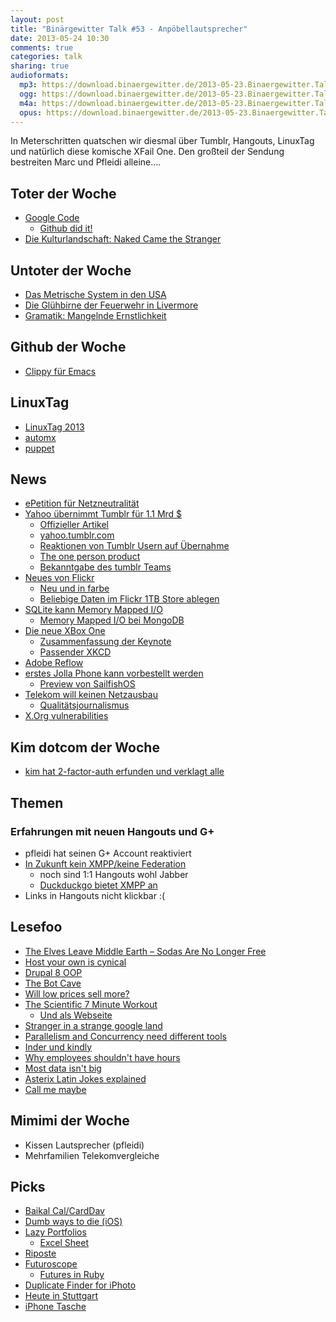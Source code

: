 ```yaml
---
layout: post
title: "Binärgewitter Talk #53 - Anpöbellautsprecher"
date: 2013-05-24 10:30
comments: true
categories: talk
sharing: true
audioformats:
  mp3: https://download.binaergewitter.de/2013-05-23.Binaergewitter.Talk.53.mp3
  ogg: https://download.binaergewitter.de/2013-05-23.Binaergewitter.Talk.53.ogg
  m4a: https://download.binaergewitter.de/2013-05-23.Binaergewitter.Talk.53.m4a
  opus: https://download.binaergewitter.de/2013-05-23.Binaergewitter.Talk.53.opus
---
```

In Meterschritten quatschen wir diesmal über Tumblr, Hangouts, LinuxTag und natürlich diese komische XFail One. Den großteil der Sendung bestreiten Marc und Pfleidi alleine....

## Toter der Woche

- [Google Code](http://thenextweb.com/google/2013/05/22/google-codes-download-option-deprecated-due-to-misuse-only-existing-project-downloads-to-be-kept-after-january-15/)
    * [Github did it!](https://github.com/blog/1302-goodbye-uploads)
- [Die Kulturlandschaft: Naked Came the Stranger](http://en.wikipedia.org/wiki/Naked_Came_the_Stranger)

## Untoter der Woche

- [Das Metrische System in den USA](http://en.wikipedia.org/wiki/Mendenhall_Order)
- [Die Glühbirne der Feuerwehr in Livermore](http://blogs.wallstreetjournal.de/die_seite_drei/2013/05/21/an-aus-an-aus-und-am-ende-leuchtet-sie-doch-noch/)
- [Gramatik: Mangelnde Ernstlichkeit](http://dejure.org/gesetze/BGB/118.html)

## Github der Woche

- [Clippy für Emacs](https://github.com/Fuco1/clippy.el)

## LinuxTag

- [LinuxTag 2013](http://linuxtag.de/2013/)
- [automx](http://automx.org/)
- [puppet](https://puppetlabs.com/)

## News

- [ePetition für Netzneutralität](https://epetitionen.bundestag.de/petitionen/_2013/_04/_23/Petition_41906.nc.html)
- [Yahoo übernimmt Tumblr für 1.1 Mrd $](http://www.bbc.co.uk/news/business-22591026)
    * [Offizieller Artikel](http://finance.yahoo.com/news/yahoo-acquire-tumblr-120000116.html)
    * [yahoo.tumblr.com](http://yahoo.tumblr.com/)
    * [Reaktionen von Tumblr Usern auf Übernahme](http://www.tumblr.com/tagged/yahoo)
    * [The one person product](http://www.marco.org/2013/05/20/one-person-product)
    * [Bekanntgabe des tumblr Teams](http://staff.tumblr.com/post/50902268806/news)
- [Neues von Flickr](http://yahoo.tumblr.com/post/50934634700/your-world-in-full-resolution)
    * [Neu und in farbe](http://blog.flickr.net/en/2013/05/20/a-better-brighter-flickr/)
    * [Beliebige Daten im Flickr 1TB Store ablegen](https://github.com/ricardobeat/filr)
- [SQLite kann Memory Mapped I/O](http://www.sqlite.org/releaselog/3_7_17.html)
    * [Memory Mapped I/O bei MongoDB](http://docs.mongodb.org/manual/faq/storage/)
- [Die neue XBox One](http://www.wired.com/gadgetlab/2013/05/xbox-one/)
  * [Zusammenfassung der Keynote](http://kotaku.com/the-entire-xbox-one-reveal-summed-up-in-1-5-hilarious-509197649)
  * [Passender XKCD](http://xkcd.com/1215/)
- [Adobe Reflow](http://www.aaronshekey.com/reflow/)
- [erstes Jolla Phone kann vorbestellt werden](http://www.heise.de/newsticker/meldung/Erstes-Smartphone-mit-Sailfish-OS-1866099.html)
    * [Preview von SailfishOS](http://www.youtube.com/watch?v=zxv7iXwIgno)
- [Telekom will keinen Netzausbau](http://www.heise.de/newsticker/meldung/Telekom-prueft-Abkehr-vom-Festnetz-fuer-bestimmte-Neubaugebiete-1866012.html)
    * [Qualitätsjournalismus](http://www.heise.de/newsticker/meldung/Telekom-legt-Drahtlos-Plaene-fuer-Neubaugebiete-auf-Eis-1867057.html)
- [X.Org vulnerabilities](http://lists.x.org/archives/xorg-devel/2013-May/036276.html)

## Kim dotcom der Woche

* [kim hat 2-factor-auth erfunden und verklagt alle](http://www.golem.de/news/kim-dotcom-google-facebook-twitter-verletzen-mein-patent-1305-99399.html)

## Themen

### Erfahrungen mit neuen Hangouts und G+

- pfleidi hat seinen G+ Account reaktiviert
- [In Zukunft kein XMPP/keine Federation](http://www.heise.de/newsticker/meldung/Googles-Chat-Client-kappt-Jabber-Kompatibilitaet-1866059.html)
    * noch sind 1:1 Hangouts wohl Jabber
    * [Duckduckgo bietet XMPP an](https://dukgo.com/blog/xmpp-services-at-duckduckgo)
- Links in Hangouts nicht klickbar :(

## Lesefoo

- [The Elves Leave Middle Earth – Sodas Are No Longer Free](http://steveblank.com/2009/12/21/the-elves-leave-middle-earth-%E2%80%93-soda%E2%80%99s-are-no-longer-free/)
- [Host your own is cynical](http://tante.cc/2013/05/20/host-your-own-is-cynical/)
- [Drupal 8 OOP](http://msonnabaum.github.io/d8-oop-presentation/)
- [The Bot Cave](http://tinyletter.com/thoughtbot)
- [Will low prices sell more?](http://unicornfree.com/2011/will-low-prices-sell-more)
- [The Scientific 7 Minute Workout](http://well.blogs.nytimes.com/2013/05/09/the-scientific-7-minute-workout/)
    * [Und als Webseite](http://7-min.com/)
- [Stranger in a strange google land](http://blog.robrhyne.com/post/50701471567/stranger-in-a-strange-google-land)
- [Parallelism and Concurrency need different tools](http://www.yosefk.com/blog/parallelism-and-concurrency-need-different-tools.html)
- [Inder und kindly](http://english.stackexchange.com/questions/14478/indian-english-usage-of-kindly)
- [Why employees shouldn't have hours](http://www.linkedin.com/today/post/article/20130430145142-5799319-why-employees-shouldn-t-have-hours)
- [Most data isn't big](http://qz.com/81661/most-data-isnt-big-and-businesses-are-wasting-money-pretending-it-is/)
- [Asterix Latin Jokes explained](http://www.andrewgirardin.com/asterix-latin-jokes-explained.html)
- [Call me maybe](http://aphyr.com/tags/jepsen)

## Mimimi der Woche

- Kissen Lautsprecher (pfleidi)
- Mehrfamilien Telekomvergleiche

## Picks

- [Baikal Cal/CardDav](http://baikal-server.com/)
- [Dumb ways to die (iOS)](https://itunes.apple.com/de/app/dumb-ways-to-die/id639930688?l=en&mt=8)
- [Lazy Portfolios](http://www.marketwatch.com/lazyportfolio/)
    * [Excel Sheet](https://docs.google.com/a/acquia.com/spreadsheet/ccc?key=0AiPoZ9czoEMWdDVxWU1LN3Y4LU84SmNGUS1PMzdyQ0E#gid=0)
- [Riposte](http://riposteapp.net/)
- [Futuroscope](https://github.com/codegram/futuroscope)
    * [Futures in Ruby](http://tx.pignata.com/2012/11/concurrency-patterns-in-ruby-futures.html)
- [Duplicate Finder for iPhoto](https://itunes.apple.com/de/app/duplicate-cleaner-for-iphoto/id586862299?l=en&mt=12)
- [Heute in Stuttgart](http://www.heuteinstuttgart.de/)
- [iPhone Tasche](http://www.raedan.de/handytaschen-coffee-royale-p-55.html)





